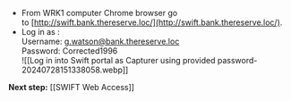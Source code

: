 - From WRK1 computer Chrome browser go to [http://swift.bank.thereserve.loc/](http://swift.bank.thereserve.loc/).
- Log in as :  
    Username: [g.watson@bank.thereserve.loc](mailto:g.watson@bank.thereserve.loc)  
    Password: Corrected1996  
    ![[Log in into Swift portal as Capturer using provided password-20240728151338058.webp]]

**Next step:** [[SWIFT Web Access]]
